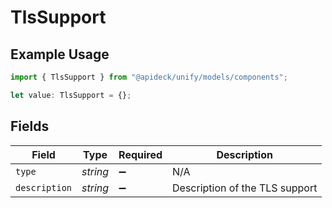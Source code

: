 # TlsSupport

## Example Usage

```typescript
import { TlsSupport } from "@apideck/unify/models/components";

let value: TlsSupport = {};
```

## Fields

| Field                          | Type                           | Required                       | Description                    |
| ------------------------------ | ------------------------------ | ------------------------------ | ------------------------------ |
| `type`                         | *string*                       | :heavy_minus_sign:             | N/A                            |
| `description`                  | *string*                       | :heavy_minus_sign:             | Description of the TLS support |